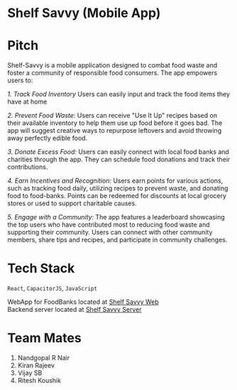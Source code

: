 # Shelf Savvy (Mobile App)

# Pitch
Shelf-Savvy is a mobile application designed to combat food waste and foster a 
community of responsible food consumers. The app empowers users to:

*1. Track Food Inventory*
     Users can easily input and track the food items they have at home

*2. Prevent Food Waste:*
    Users can receive "Use It Up" recipes based on their available inventory 
    to help them use up food before it goes bad. The app will suggest creative 
    ways to repurpose leftovers and avoid throwing away perfectly edible food.

*3. Donate Excess Food:*
    Users can easily connect with local food banks and charities through the app.
    They can schedule food donations and track their contributions.

*4. Earn Incentives and Recognition:*
    Users earn points for various actions, such as tracking food daily, 
    utilizing recipes to prevent waste, and donating food to food-banks.
    Points can be redeemed for discounts at local grocery stores or used to 
    support charitable causes.

*5. Engage with a Community:*
    The app features a leaderboard showcasing the top users who have 
    contributed most to reducing food waste and supporting their community.
    Users can connect with other community members, share tips and recipes, 
    and participate in community challenges.

# Tech Stack
```React```, ```CapacitorJS```, ```JavaScript```

WebApp for FoodBanks located at [Shelf Savvy Web](https://github.com/infinite-sum-games/shelf-savvy-web)    
Backend server located at [Shelf Savvy Server](https://github.com/infinite-sum-games/shelf-savvy-server)

# Team Mates
1. Nandgopal R Nair
2. Kiran Rajeev
3. Vijay SB
4. Ritesh Koushik
